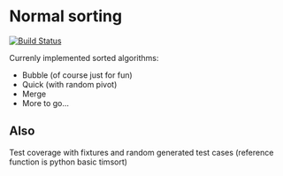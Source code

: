 Normal sorting
===

[![Build Status](https://travis-ci.org/xfenix/xfsort.svg?branch=master)](https://travis-ci.org/xfenix/xfsort)

Currenly implemented sorted algorithms:

* Bubble (of course just for fun)
* Quick (with random pivot)
* Merge
* More to go...

Also
--------

Test coverage with fixtures and random generated test cases (reference function is python basic timsort)
